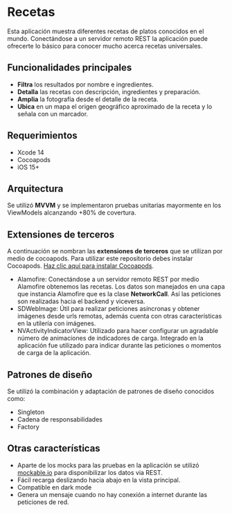 # Recetas
Esta aplicación muestra diferentes recetas de platos conocidos en el mundo. Conectándose a un servidor remoto REST la aplicación puede ofrecerte lo básico para conocer mucho acerca recetas universales.

## Funcionalidades principales
 - **Filtra** los resultados por nombre e ingredientes.
 - **Detalla** las recetas con descripción, ingredientes y preparación.
 - **Amplia** la fotografía desde el detalle de la receta.
 - **Ubica** en un mapa el origen geográfico aproximado de la receta y lo señala con un marcador.

## Requerimientos
- Xcode 14 
- Cocoapods
- iOS 15+

## Arquitectura
Se utilizó **MVVM** y se implementaron pruebas unitarias mayormente en los ViewModels alcanzando +80% de covertura.


## Extensiones de terceros

A continuación se nombran las **extensiones de terceros** que se utilizan por medio de cocoapods. Para utilizar este repositorio debes instalar Cocoapods. [Haz clic aquí para instalar Cocoapods](https://cocoapods.org/#install). 

- Alamofire: Conectándose a un servidor remoto REST por medio Alamofire obtenemos las recetas. Los datos son manejados en una capa que instancia Alamofire que es la clase **NetworkCall**. Así las peticiones son realizadas hacia el backend y viceversa.
- SDWebImage: Útil para realizar peticiones asíncronas y obtener imágenes desde urls remotas, además cuenta con otras características en la utilería con imágenes.
- NVActivityIndicatorView: Utilizado para hacer configurar un agradable número de animaciones de indicadores de carga. Integrado en la aplicación fue utilizado para indicar durante las peticiones o momentos de carga de la aplicación.

## Patrones de diseño
Se utilizó la combinación y adaptación de patrones de diseño conocidos como:
- Singleton
- Cadena de responsabilidades
- Factory

## Otras características
- Aparte de los mocks para las pruebas en la aplicación se utilizó [mockable.io](https://www.mockable.io/) para disponibilizar los datos via REST.
- Fácil recarga deslizando hacia abajo en la vista principal.
- Compatible en dark mode
- Genera un mensaje cuando no hay conexión a internet durante las peticiones de red.

